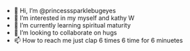 - 👋 Hi, I’m @princesssparklebugeyes
- 👀 I’m interested in my myself and kathy W
- 🌱 I’m currently learning spiritual maturity 
- 💞️ I’m looking to collaborate on hugs
- 📫 How to reach me just clap 6 times 6 time for 6 minuetes 

<!---
princesssparklebugeyes/princesssparklebugeyes is a ✨ special ✨ repository because its `README.md` (this file) appears on your GitHub profile.
You can click the Preview link to take a look at your changes.
--->
